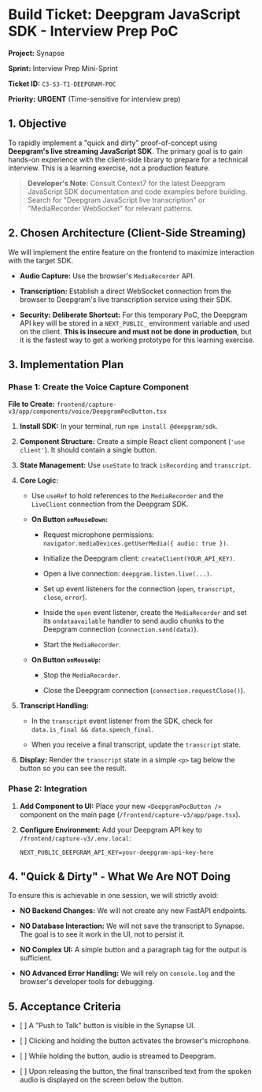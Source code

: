 # Build Ticket: Deepgram JavaScript SDK - Interview Prep PoC

**Project:** Synapse

**Sprint:** Interview Prep Mini-Sprint

**Ticket ID:** `C3-S3-T1-DEEPGRAM-POC`

**Priority:** **URGENT** (Time-sensitive for interview prep)

## 1\. Objective

To rapidly implement a "quick and dirty" proof-of-concept using **Deepgram's live streaming JavaScript SDK**. The primary goal is to gain hands-on experience with the client-side library to prepare for a technical interview. This is a learning exercise, not a production feature.

> **Developer's Note:** Consult Context7 for the latest Deepgram JavaScript SDK documentation and code examples before building. Search for "Deepgram JavaScript live transcription" or "MediaRecorder WebSocket" for relevant patterns.

## 2\. Chosen Architecture (Client-Side Streaming)

We will implement the entire feature on the frontend to maximize interaction with the target SDK.

-   **Audio Capture:** Use the browser's `MediaRecorder` API.
    
-   **Transcription:** Establish a direct WebSocket connection from the browser to Deepgram's live transcription service using their SDK.
    
-   **Security:** **Deliberate Shortcut:** For this temporary PoC, the Deepgram API key will be stored in a `NEXT_PUBLIC_` environment variable and used on the client. **This is insecure and must not be done in production**, but it is the fastest way to get a working prototype for this learning exercise.
    

## 3\. Implementation Plan

### Phase 1: Create the Voice Capture Component

**File to Create:** `frontend/capture-v3/app/components/voice/DeepgramPocButton.tsx`

1.  **Install SDK:** In your terminal, run `npm install @deepgram/sdk`.
    
2.  **Component Structure:** Create a simple React client component (`'use client'`). It should contain a single button.
    
3.  **State Management:** Use `useState` to track `isRecording` and `transcript`.
    
4.  **Core Logic:**
    
    -   Use `useRef` to hold references to the `MediaRecorder` and the `LiveClient` connection from the Deepgram SDK.
        
    -   **On Button `onMouseDown`:**
        
        -   Request microphone permissions: `navigator.mediaDevices.getUserMedia({ audio: true })`.
            
        -   Initialize the Deepgram client: `createClient(YOUR_API_KEY)`.
            
        -   Open a live connection: `deepgram.listen.live(...)`.
            
        -   Set up event listeners for the connection (`open`, `transcript`, `close`, `error`).
            
        -   Inside the `open` event listener, create the `MediaRecorder` and set its `ondataavailable` handler to send audio chunks to the Deepgram connection (`connection.send(data)`).
            
        -   Start the `MediaRecorder`.
            
    -   **On Button `onMouseUp`:**
        
        -   Stop the `MediaRecorder`.
            
        -   Close the Deepgram connection (`connection.requestClose()`).
            
5.  **Transcript Handling:**
    
    -   In the `transcript` event listener from the SDK, check for `data.is_final && data.speech_final`.
        
    -   When you receive a final transcript, update the `transcript` state.
        
6.  **Display:** Render the `transcript` state in a simple `<p>` tag below the button so you can see the result.
    

### Phase 2: Integration

1.  **Add Component to UI:** Place your new `<DeepgramPocButton />` component on the main page (`/frontend/capture-v3/app/page.tsx`).
    
2.  **Configure Environment:** Add your Deepgram API key to `/frontend/capture-v3/.env.local`:
    
    ```
    NEXT_PUBLIC_DEEPGRAM_API_KEY=your-deepgram-api-key-here
    
    ```
    

## 4\. "Quick & Dirty" - What We Are **NOT** Doing

To ensure this is achievable in one session, we will strictly avoid:

-   **NO Backend Changes:** We will not create any new FastAPI endpoints.
    
-   **NO Database Interaction:** We will not save the transcript to Synapse. The goal is to see it work in the UI, not to persist it.
    
-   **NO Complex UI:** A simple button and a paragraph tag for the output is sufficient.
    
-   **NO Advanced Error Handling:** We will rely on `console.log` and the browser's developer tools for debugging.
    

## 5\. Acceptance Criteria

-   \[ \] A "Push to Talk" button is visible in the Synapse UI.
    
-   \[ \] Clicking and holding the button activates the browser's microphone.
    
-   \[ \] While holding the button, audio is streamed to Deepgram.
    
-   \[ \] Upon releasing the button, the final transcribed text from the spoken audio is displayed on the screen below the button.